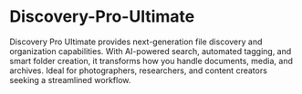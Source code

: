 # Discovery-Pro-Ultimate
Discovery Pro Ultimate provides next-generation file discovery and organization capabilities. With AI-powered search, automated tagging, and smart folder creation, it transforms how you handle documents, media, and archives. Ideal for photographers, researchers, and content creators seeking a streamlined workflow.
